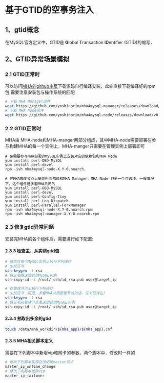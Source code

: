 # 基于GTID的空事务注入

## 1、gtid概念
在MySQL官方定义中，GTID是 **G**lobal **T**ransaction **ID**entifier (GTID)的缩写，
## 2、GTID异常场景模拟
### 2.1 GTID正常时
 可以访问[MHA的github主页](https://github.com/yoshinorim/mha4mysql-manager/releases)下载源码自行编译安装，此处直接下载编译好的rpm包,需要注意安装包与操作系统的匹配
```bash
# 下载 MHA Manager组件
wget https://github.com/yoshinorim/mha4mysql-manager/releases/download/v0.58/mha4mysql-manager-0.58-0.el7.centos.noarch.rpm
# 下载 MHA Node组件
wget https://github.com/yoshinorim/mha4mysql-node/releases/download/v0.58/mha4mysql-node-0.58-0.el7.centos.noarch.rpm
```
### 2.2 GTID正常时
MHA由 MHA-node和MHA-manger两部分组成，其中MHA-node需要部署在参与构建MHA的每一个实例上，MHA-manger只需要在管理实例上部署即可
```
# 在需要参与MHA部署的MySQL实例上安装对应的依赖包和MHA Node
yum install perl-DBD-MySQL
yum install perl-devel
rpm -ivh mha4mysql-node-X.Y-0.noarch.

# 在MHA管理节点上安装所需依赖和MHA Manager，MHA Node 只是一个可选项，一般情况下，这个组件是多套MHA共用的
yum install perl-DBD-MySQL
yum install perl-devel
yum install perl-Config-Tiny
yum install perl-Log-Dispatch
yum install perl-Parallel-ForkManager
rpm -ivh mha4mysql-node-X.Y-0.noarch.rpm
rpm -ivh mha4mysql-manager-X.Y-0.noarch.rpm

```
### 2.3 修复gtid异常问题
安装完MHA的各个组件后，需要进行如下配置:

#### 2.3.3 检查主、从实例gitd值
```bash
# 依次在每个MySQL实例上执行下列操作
# 生成证书
ssh-keygen -t rsa
# 将证书发送到其他MySQL实例
ssh-copy-id -i /root/.ssh/id_rsa.pub user@target_ip

# 在管理节点上执行下列操作
# 生成证书（可选，多套MHA共用管理节点的话，证书已存在）
ssh-keygen -t rsa
# 将证书从管理节点发送到其他MySQL实例
ssh-copy-id -i /root/.ssh/id_rsa.pub user@target_ip
```
#### 2.3.4 抽取出多余的gtid
```bash
touch /data/mha_workdir/${mha_app}/${mha_app}.cnf
```
#### 2.3.5 MHA相关脚本定义
需要在下列脚本中新增vip和网卡的参数，两个脚本中，修改时一样的
```bash
# 修改下列脚本实现在线切换master节点
master_ip_online_change
# 修改下列脚本摘除vip
master_ip_failover
```

